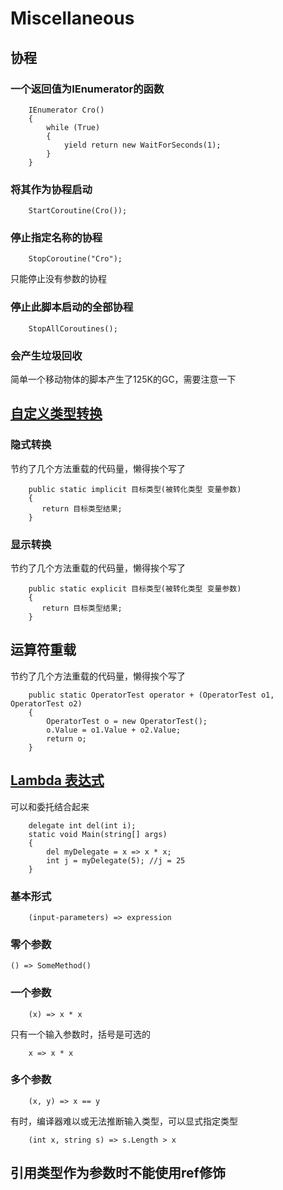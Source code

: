 # Miscellaneous

## 协程

### 一个返回值为IEnumerator的函数

```
    IEnumerator Cro()
    {
        while (True)
        {
            yield return new WaitForSeconds(1);
        }
    }
```

### 将其作为协程启动

```
    StartCoroutine(Cro());
```

### 停止指定名称的协程

```
    StopCoroutine("Cro");
```

只能停止没有参数的协程

### 停止此脚本启动的全部协程

```
    StopAllCoroutines();
```

### 会产生垃圾回收

简单一个移动物体的脚本产生了125K的GC，需要注意一下

## [自定义类型转换](https://www.cnblogs.com/madkex/archive/2012/05/29/2523977.html)

### 隐式转换

节约了几个方法重载的代码量，懒得挨个写了

```
    public static implicit 目标类型(被转化类型 变量参数)
    {
       return 目标类型结果;
    }
```

### 显示转换

节约了几个方法重载的代码量，懒得挨个写了

```
    public static explicit 目标类型(被转化类型 变量参数)
    {
       return 目标类型结果;
    }
```

## 运算符重载

节约了几个方法重载的代码量，懒得挨个写了

```
    public static OperatorTest operator + (OperatorTest o1, OperatorTest o2)  
    {
        OperatorTest o = new OperatorTest();
        o.Value = o1.Value + o2.Value;
        return o;
    }
```

## [Lambda 表达式](https://docs.microsoft.com/zh-cn/dotnet/csharp/programming-guide/statements-expressions-operators/lambda-expressions)

可以和委托结合起来

```
    delegate int del(int i);  
    static void Main(string[] args)  
    {  
        del myDelegate = x => x * x;  
        int j = myDelegate(5); //j = 25  
    }
```

### 基本形式

```
    (input-parameters) => expression
```

### 零个参数

```
() => SomeMethod()
```

### 一个参数

```
    (x) => x * x
```

只有一个输入参数时，括号是可选的

```
    x => x * x
```

### 多个参数

```
    (x, y) => x == y
```

有时，编译器难以或无法推断输入类型，可以显式指定类型

```
    (int x, string s) => s.Length > x
```

## 引用类型作为参数时不能使用ref修饰

